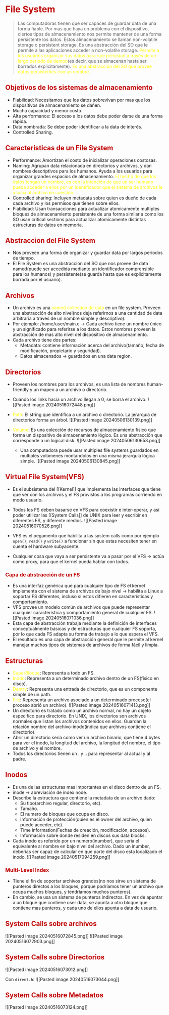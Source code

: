 # <span style="color:#c00000">File System</span> 
> Las computadoras tienen que ser capaces de guardar data de una forma fiable.
> Por mas que haya un problema con el dispositivo, ciertos tipos de almacenamiento nos permite mantener de una forma persistente los datos. Estos almacenamiento se llaman non-volatile storage o persistent storage.
> Es una abstracción del SO que le permite a las aplicaciones acceder a non-volatile storage.<span style="color:#ffff00"> Permite a los usuarios organizar sus datos para que persistan a través de un largo periodo de tiempo</span>(es decir, que se almacenan hasta ser borrados explicitamente).
> <span style="color:#ffff00">Es una abstracción del SO que provee datos persistentes con un nombre.</span>

## <span style="color:#c00000">Objetivos de los sistemas de almacenamiento</span>
- Fiabilidad: Necesitamos que los datos sobrevivan por mas que los dispositivos de almacenamiento se dañen.
- Mucha capacidad y menor costo.
- Alta performance: El acceso a los datos debe poder darse de una forma rápida.
- Data nombrada: Se debe poder identificar a la data de interés.
- Controlled Sharing.

## <span style="color:#c00000">Caracteristicas de un File System</span> 
- Performance: Amortizan el costo de inicializar operaciones costosas.
- Naming: Agrupan data relacionada en directorios y archivos, y dan nombres descriptivos para los humanos. Ayuda a los usuarios para organizar grandes espacios de almacenamiento. <span style="color:#ffff00">El hecho de que los datos tengan un nombre, es con la intención de que un ser humano pueda acceder a ellos por un identificador que el sistema de archivos le asocia al archivo en cuestión.</span>
- Controlled sharing: Incluyen metadata sobre quien es dueño de cada cada archivo y los permisos que tienen sobre ellos.
- Fiabilidad: Usan transacciones para actualizar atomicamente multiples bloques de almacenamiento persistente de una forma similar a como los SO usan critical sections para actualizar atomicamente distintas estructuras de datos en memoria.

## <span style="color:#c00000">Abstraccion del File System</span> 
- Nos proveen una forma de organizar y guardar data por largos periodos de tiempo.
- El File System es una abstracción del SO que nos provee de data named(puede ser accedida mediante un identificador comprensible para los humanos) y persistente(se guarda hasta que es explicitamente borrada por el usuario).

## <span style="color:#c00000">Archivos</span> 
- Un archivo es una<span style="color:#ffff00"> named collection de data</span> en un file system. Proveen una abstracción de alto nivel(nos deja referirnos a una cantidad de data arbitraria a través de un nombre simple y descriptivo).
- Por ejemplo: /home/user/main.c -> Cada archivo tiene un nombre único y un significado para referirse a los datos. Estos nombres proveen la abstracción de mas alto nivel del dispositivo de almacenamiento.
- Cada archivo tiene dos partes:
	- Metadata: contiene información acerca del archivo(tamaño, fecha de modificación, propietario y seguridad).
	- Datos almacenados -> guardados en una data region.

## <span style="color:#c00000">Directorios</span> 
- Proveen los nombres para los archivos, es una lista de nombres human-friendly y un mapeo a un archivo o directorio.
- Cuando los links hacia un archivo llegan a 0, se borra el archivo.
	![[Pasted image 20240516072448.png]]

- <span style="color:#ffff00">Path</span>: El string que identifica a un archivo o directorio. La jerarquía de directorios forma un árbol.
	![[Pasted image 20240506130139.png]]

- <span style="color:#ffff00">Volume</span>: Es una colección de recursos de almacenamiento físico que forma un dispositivo de almacenamiento lógico. Es una abstracción que corresponde a un logical disk. 
	![[Pasted image 20240506130653.png]]
	- Una computadora puede usar multiples file systems guardados en multiples volúmenes montandolos en una misma jerarquía lógica simple.
	![[Pasted image 20240506130845.png]]


## <span style="color:#c00000">Virtual File System(VFS)</span> 
- Es el subsistema del [[Kernel]] que implementa las interfaces que tiene que ver con los archivos y el FS provistos a los programas corriendo en modo usuario.
- Todos los FS deben basarse en VFS para coexistir e inter-operar, y así poder utilizar las [[System Calls]] de UNIX para leer y escribir en diferentes FS, y diferente medios.
	![[Pasted image 20240516070526.png]]

- VFS es el pegamento que habilita a las system calls como por ejemplo `open()`, `read()` y `write()` a funcionar sin que estas necesiten tener en cuenta el hardware subyacente.
- Cualquier cosa que vaya a ser persistente va a pasar por el VFS -> actúa como proxy, para que el kernel pueda hablar con todos.

### <span style="color:#c00000">Capa de abstracción de un FS</span> 
- Es una interfaz genérica que para cualquier tipo de FS el kernel implementa con el sistema de archivos de bajo nivel -> habilita a Linux a soportar FS diferentes, incluso si estos difieren en características y comportamiento.
- VFS provee un modelo común de archivos que puede representar cualquier característica y comportamiento general de cualquier FS.
	![[Pasted image 20240516071036.png]]
- Esta capa de abstracción trabaja mediante la definición de interfaces conceptualmente básicas y de estructuras que cualquier FS soporta, por lo que cada FS adapta su forma de trabajo a lo que espera el VFS.
- El resultado es una capa de abstracción general que le permite al kernel manejar muchos tipos de sistemas de archivos de forma fácil y limpia.

## <span style="color:#c00000">Estructuras</span> 
- <span style="color:#ffff00">SuperBloque</span>: Representa a todo un FS.
- <span style="color:#ffff00">Inodo</span>: Representa a un determinado archivo dentro de un FS(físico en disco).
- <span style="color:#ffff00">Dentry</span>: Representa una entrada de directorio, que es un componente simple de un path.
- <span style="color:#ffff00">File</span>: Representa un archivo asociado a un determinado proceso(el proceso abrió un archivo).
	![[Pasted image 20240516071413.png]]
- Un directorio es tratado como un archivo normal, no hay un objeto especifico para directorio. En UNIX, los directorios son archivos normales que listan los archivos contenidos en ellos. Guardan la relación nombre del archivo-inodo(indica que archivos contiene el directorio).
- Abrir un directorio seria como ver un archivo binario, que tiene 4 bytes para ver el inodo, la longitud del archivo, la longitud del nombre, el tipo de archivo y el nombre.
- Todos los directorios tienen un . y .. para representar al actual y al padre.

## <span style="color:#c00000">Inodos</span>
- Es una de las estructuras mas importantes en el disco dentro de un FS.
- inode -> abreviación de index node.
- Describe la estructura que contiene la metadata de un archivo dado:
	- Su tipo(archivo regular, directorio, etc).
	- Tamaño.
	- El numero de bloques que ocupa en disco.
	- Información de protección(quien es el owner del archivo, quien puede acceder, etc).
	- Time information(Fechas de creación, modificación, accesos).
	- Información sobre donde residen en discos sus data blocks.
- Cada inodo es referido por un numero(inumber), que seria el equivalente al nombre en bajo nivel del archivo. Dado un inumber, deberías ser capaz de calcular en que parte del disco esta localizado el inodo.
	![[Pasted image 20240517094259.png]]

### <span style="color:#c00000">Multi-Level Index</span>
- Tiene el fin de soportar archivos grandes(no nos sirve un sistema de punteros directos a los bloques, porque podríamos tener un archivo que ocupa muchos bloques, y tendríamos muchos punteros).
- En cambio, se usa un sistema de punteros indirectos. En vez de apuntar a un bloque que contiene user data, se apunta a otro bloque que contiene mas punteros, y cada uno de ellos apunta a data de usuario.

## <span style="color:#c00000">System Calls sobre archivos</span> 
![[Pasted image 20240516072845.png]]
![[Pasted image 20240516072903.png]]

## <span style="color:#c00000">System Calls sobre Directorios</span> 
![[Pasted image 20240516073012.png]]

Con `dirent.h`:
![[Pasted image 20240516073044.png]]

## <span style="color:#c00000">System Calls sobre Metadatos</span> 
![[Pasted image 20240516073124.png]]